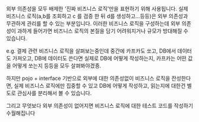 외부 의존성을 모두 배제한 '진짜 비즈니스 로직'만을 표현하기 위해 사용됩니다. 실제 비즈니스 로직(a,b를 조회하고 c 를 검증 한 뒤 d를 생성하고…등등)은 외부 의존성과 무관하게 관리를 할 수 있는 부분입니다. 이러한 비즈니스 로직을 구성하는데 외부 의존성이 과하게 들어가면 비즈니스 로직의 본질을 담기 어려워지거나 규모가 방대해질 수 있습니다.

e.g. 결제 관련 비즈니스 로직을 살펴보는중인데 중간에 카프카도 쏘고, DB에서 데이터도 가져오고, DB에 데이터도 쓴다면 실제로 DB에 어떻게 작성하는지, 카프카는 어떤 값을 어떻게 쏘는지 등등을 모두 살펴봐야겠죵.

하지만 pojo + interface 기반으로 외부에 대한 의존성없이 비즈니스 로직을 잔성한다면, 실제 비즈니스 로직에만 집중할 수 있고 DB에 어떻게 작성하고, 읽는지에 대한건 별도로 관심사를 분리해서 볼 수 있습니다.

그리고 무엇보다 외부 의존성이 없어지면 비즈니스 로직에 대한 테스트 코드를 작성하기 수월해집니다

